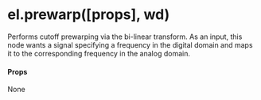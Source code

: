 # el.prewarp([props], wd)

Performs cutoff prewarping via the bi-linear transform. As an input, this node
wants a signal specifying a frequency in the digital domain and maps it to the
corresponding frequency in the analog domain.

#### Props

None
